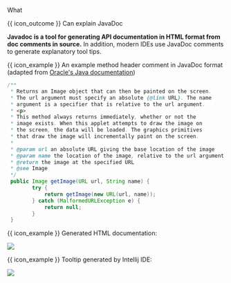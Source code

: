 <span id="title">What</span>

<span id="prereqs"></span>

<span id="outcomes">{{ icon_outcome }} Can explain JavaDoc</span>

<div id="body">

**Javadoc is a tool for generating API documentation in HTML format from doc comments in source.** In addition, modern IDEs use JavaDoc comments to generate explanatory tool tips.

<tip-box>

{{ icon_example }} An example method header comment in JavaDoc format (adapted from [Oracle's Java documentation](http://www.oracle.com/technetwork/articles/java/index-137868.html))

```java
/**
 * Returns an Image object that can then be painted on the screen.
 * The url argument must specify an absolute {@link URL}. The name
 * argument is a specifier that is relative to the url argument.
 * <p>
 * This method always returns immediately, whether or not the
 * image exists. When this applet attempts to draw the image on
 * the screen, the data will be loaded. The graphics primitives
 * that draw the image will incrementally paint on the screen.
 *
 * @param url an absolute URL giving the base location of the image
 * @param name the location of the image, relative to the url argument
 * @return the image at the specified URL
 * @see Image
 */
 public Image getImage(URL url, String name) {
        try {
            return getImage(new URL(url, name));
        } catch (MalformedURLException e) {
            return null;
        }
 }
```

{{ icon_example }} Generated HTML documentation:

![]({{baseUrl}}/documentation/tools/javaDoc/what/images/generatedHtml.png)

{{ icon_example }} Tooltip generated by Intellij IDE:

<img src="{{baseUrl}}/documentation/tools/javaDoc/what/images/intellijTooltip.png"/><p/>

</tip-box>

</div>

<div id="extras">
</div>